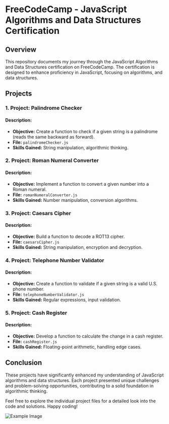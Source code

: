 # FreeCodeCamp - JavaScript Algorithms and Data Structures Certification

## Overview

This repository documents my journey through the JavaScript Algorithms and Data Structures certification on FreeCodeCamp. The certification is designed to enhance proficiency in JavaScript, focusing on algorithms, and data structures.

## Projects

### 1. Project: Palindrome Checker

#### Description:
- **Objective:** Create a function to check if a given string is a palindrome (reads the same backward as forward).
- **File:** `palindromeChecker.js`
- **Skills Gained:** String manipulation, algorithmic thinking.

### 2. Project: Roman Numeral Converter

#### Description:
- **Objective:** Implement a function to convert a given number into a Roman numeral.
- **File:** `romanNumeralConverter.js`
- **Skills Gained:** Number manipulation, conversion algorithms.

### 3. Project: Caesars Cipher

#### Description:
- **Objective:** Build a function to decode a ROT13 cipher.
- **File:** `caesarsCipher.js`
- **Skills Gained:** String manipulation, encryption and decryption.

### 4. Project: Telephone Number Validator

#### Description:
- **Objective:** Create a function to validate if a given string is a valid U.S. phone number.
- **File:** `telephoneNumberValidator.js`
- **Skills Gained:** Regular expressions, input validation.

### 5. Project: Cash Register

#### Description:
- **Objective:** Develop a function to calculate the change in a cash register.
- **File:** `cashRegister.js`
- **Skills Gained:** Floating-point arithmetic, handling edge cases.

## Conclusion

These projects have significantly enhanced my understanding of JavaScript algorithms and data structures. Each project presented unique challenges and problem-solving opportunities, contributing to a solid foundation in algorithmic thinking.

Feel free to explore the individual project files for a detailed look into the code and solutions. Happy coding!

![Example Image](https://freecodecamp.org/certification/JeanPaulElisa/javascript-algorithms-and-data-structures)
